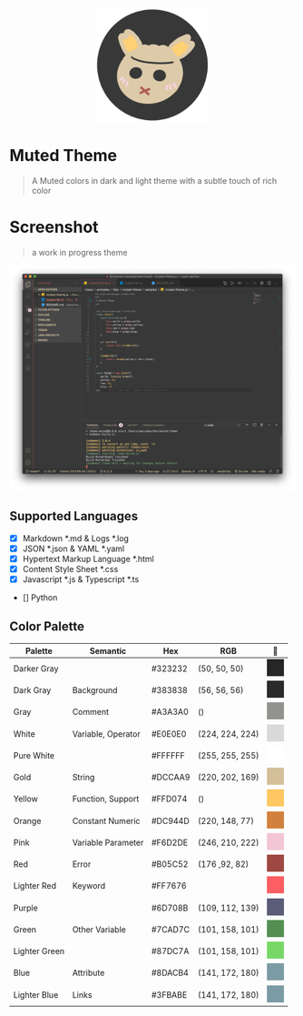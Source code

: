 <p align="center"><img width="200px" src="./image/muted-theme.png"></p>

# Muted Theme

> A Muted colors in dark and light theme with a subtle touch of rich color

# Screenshot

> a work in progress theme

![screenshot](./image/screenshot.png)

## Supported Languages

-   [x] Markdown \*.md & Logs \*.log
-   [x] JSON \*.json & YAML \*.yaml
-   [x] Hypertext Markup Language \*.html
-   [x] Content Style Sheet \*.css
-   [x] Javascript \*.js & Typescript \*.ts
-   [] Python

## Color Palette

| Palette       | Semantic           | Hex     | RGB             | 🌈                           |
| ------------- | ------------------ | ------- | --------------- | ---------------------------- |
| Darker Gray   |                    | #323232 | (50, 50, 50)    | ![color](./image/323232.png) |
| Dark Gray     | Background         | #383838 | (56, 56, 56)    | ![color](./image/383838.png) |
| Gray          | Comment            | #A3A3A0 | ()              | ![color](./image/A3A3A0.png) |
| White         | Variable, Operator | #E0E0E0 | (224, 224, 224) | ![color](./image/E0E0E0.png) |
| Pure White    |                    | #FFFFFF | (255, 255, 255) | ![color](./image/FFFFFF.png) |
| Gold          | String             | #DCCAA9 | (220, 202, 169) | ![color](./image/DCCAA9.png) |
| Yellow        | Function, Support  | #FFD074 | ()              | ![color](./image/FFD074.png) |
| Orange        | Constant Numeric   | #DC944D | (220, 148, 77)  | ![color](./image/DC944D.png) |
| Pink          | Variable Parameter | #F6D2DE | (246, 210, 222) | ![color](./image/F6D2DE.png) |
| Red           | Error              | #B05C52 | (176 ,92, 82)   | ![color](./image/B05C52.png) |
| Lighter Red   | Keyword            | #FF7676 |                 | ![color](./image/FF7676.png) |
| Purple        |                    | #6D708B | (109, 112, 139) | ![color](./image/6D708B.png) |
| Green         | Other Variable     | #7CAD7C | (101, 158, 101) | ![color](./image/659E65.png) |
| Lighter Green |                    | #87DC7A | (101, 158, 101) | ![color](./image/87DC7A.png) |
| Blue          | Attribute          | #8DACB4 | (141, 172, 180) | ![color](./image/8DACB4.png) |
| Lighter Blue  | Links              | #3FBABE | (141, 172, 180) | ![color](./image/8DACB4.png) |
